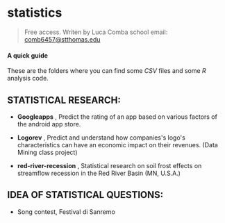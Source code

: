 # statistics

> Free access. Writen by Luca Comba
> school email: comb6457@stthomas.edu

#### A quick guide

These are the folders where you can find some *CSV* files and some *R* analysis code.

## STATISTICAL RESEARCH:

- **Googleapps** , Predict the rating of an app based on various factors of the android app store.

- **Logorev** , Predict and understand how companies's logo's characteristics can have an economic impact on their revenues. (Data Mining class project)

- **red-river-recession** , Statistical research on soil frost effects on streamflow recession in the Red River Basin (MN, U.S.A.)

## IDEA OF STATISTICAL QUESTIONS:

- Song contest, Festival di Sanremo



